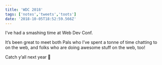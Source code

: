 ```yaml
---
title: 'WDC 2018'
tags: ['notes','tweets','toots']
date: '2018-10-05T18:52:59.566Z'
---
```


I’ve had a smashing time at Web Dev Conf. 

It’s been great to meet both Pals who I’ve spent a tonne of time chatting to on the web, and folks who are doing awesome stuff on the web, too! 

Catch y’all next year 🚀
